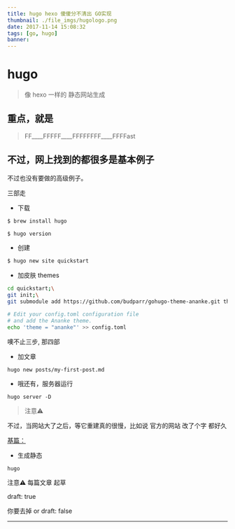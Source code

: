 ```yaml
---
title: hugo hexo 傻傻分不清出 GO实现
thumbnail: ./file_imgs/hugologo.png
date: 2017-11-14 15:08:32
tags: [go, hugo]
banner:
---
```


# hugo 

>像 hexo 一样的 静态网站生成

## 重点，就是 

> FF____FFFFF____FFFFFFFF____FFFFast

## 不过，网上找到的都很多是基本例子

不过也没有要做的高级例子。

三部走

- 下载

``` zsh
$ brew install hugo

$ hugo version
```

- 创建

``` zsh
$ hugo new site quickstart
```

- 加皮肤 themes

``` zsh
cd quickstart;\
git init;\
git submodule add https://github.com/budparr/gohugo-theme-ananke.git themes/ananke;\

# Edit your config.toml configuration file
# and add the Ananke theme.
echo 'theme = "ananke"' >> config.toml
```

噢不止三步, 那四部
- 加文章

``` zsh
hugo new posts/my-first-post.md
```

- 哦还有，服务器运行

```
hugo server -D
```

>注意⚠️

不过，当网站大了之后，等它重建真的很慢，比如说 官方的网站 改了个字 都好久

[基篇：](https://gohugo.io/getting-started/quick-start/)

- 生成静态

```
hugo
```

注意⚠️ 每篇文章 起草

 draft: true

 你要去掉 or draft: false


---




